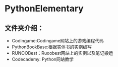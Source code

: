 # PythonElementary
## 文件夹介绍：

- Codingame:Codingame网站上的游戏编程代码
- PythonBookBase:根据实体书的实例编写
- RUNOOBest：Ruoobest网站上的实例以及笔记搬运
- Codecademy: Python网站教学
